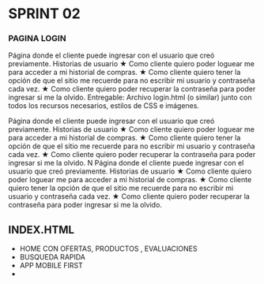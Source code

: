 
# SPRINT 02

### PAGINA LOGIN
Página donde el cliente puede ingresar con el usuario que creó previamente. Historias de usuario 
★ Como cliente quiero poder loguear me para acceder a mi historial de compras. 
★ Como cliente quiero tener la opción de que el sitio me recuerde para no escribir mi usuario y contraseña cada vez. 
★ Como cliente quiero poder recuperar la contraseña para poder ingresar si me la olvido. 
Entregable: Archivo login.html (o similar) junto con todos los recursos necesarios, estilos de CSS e imágenes. 

Página donde el cliente puede ingresar con el usuario que creó previamente. Historias de usuario
★ Como cliente quiero poder loguear me para acceder a mi historial de compras.
★ Como cliente quiero tener la opción de que el sitio me recuerde para no escribir mi usuario y contraseña cada vez.
★ Como cliente quiero poder recuperar la contraseña para poder ingresar si me la olvido.
N
Página donde el cliente puede ingresar con el usuario que creó previamente. Historias de usuario
★ Como cliente quiero poder loguear me para acceder a mi historial de compras.
★ Como cliente quiero tener la opción de que el sitio me recuerde para no escribir mi usuario y contraseña cada vez.
★ Como cliente quiero poder recuperar la contraseña para poder ingresar si me la olvido.

## INDEX.HTML 
- HOME CON  OFERTAS, PRODUCTOS , EVALUACIONES
- BUSQUEDA RAPIDA
- APP MOBILE FIRST
-
